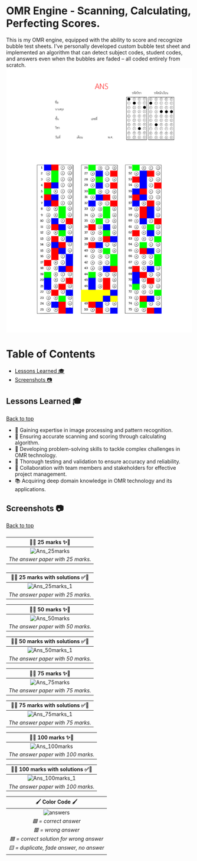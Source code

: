 # OMR Engine - Scanning, Calculating, Perfecting Scores.
This is my OMR engine, equipped with the ability to score and recognize bubble test sheets. I've personally developed custom bubble test sheet and implemented an algorithm that can detect subject codes, student codes, and answers even when the bubbles are faded – all coded entirely from scratch.
![](https://github.com/nshpam/OMR/blob/main/Image_Folder/Ans_75marks_1.png)

# Table of Contents
- [Lessons Learned 🎓](#lessons-learned-) <br>
- [Screenshots 📷](#screenshots-) <br>

## Lessons Learned 🎓 
[Back to top](#table-of-contents) <br>
- 🧠 Gaining expertise in image processing and pattern recognition.
- 🎯 Ensuring accurate scanning and scoring through calculating algorithm.
- 🧩 Developing problem-solving skills to tackle complex challenges in OMR technology.
- 🎯 Thorough testing and validation to ensure accuracy and reliability.
- 👥 Collaboration with team members and stakeholders for effective project management.
- 📚 Acquiring deep domain knowledge in OMR technology and its applications.

## Screenshots 📷
[Back to top](#table-of-contents) <br>

### 
| **📝✨ 25 marks ✨📝** |
|:--:| 
| ![Ans_25marks](https://github.com/nshpam/OMR/assets/97942535/6579b18e-2a5e-4198-a9cd-92bac3416bbd) |
|_The answer paper with 25 marks._|

### 
| **📝✅ 25 marks with solutions ✅📝** |
|:--:| 
| ![Ans_25marks_1](https://github.com/nshpam/OMR/assets/97942535/20d8026b-94f5-41fc-a364-392721b15614) |
|_The answer paper with 25 marks._|

| **📝✨ 50 marks ✨📝** |
|:--:| 
| ![Ans_50marks](https://github.com/nshpam/OMR/assets/97942535/226da44f-fb64-43b5-8a73-db2c16c04959) |
|_The answer paper with 50 marks._|

| **📝✅ 50 marks with solutions ✅📝** |
|:--:| 
| ![Ans_50marks_1](https://github.com/nshpam/OMR/assets/97942535/8c951e71-a5b9-4689-8ad7-deb73233d498) |
|_The answer paper with 50 marks._|

| **📝✨ 75 marks ✨📝** |
|:--:| 
| ![Ans_75marks](https://github.com/nshpam/OMR/assets/97942535/92fa1ccd-7370-4ad0-97a1-163d8e9e3fea) |
|_The answer paper with 75 marks._|

| **📝✅ 75 marks with solutions ✅📝** |
|:--:| 
| ![Ans_75marks_1](https://github.com/nshpam/OMR/assets/97942535/11d278ae-5e12-4ff4-ab22-a7e2beba6eba) |
|_The answer paper with 75 marks._|

| **📝✨ 100 marks ✨📝** |
|:--:| 
| ![Ans_100marks](https://github.com/nshpam/OMR/assets/97942535/3103f1f0-ee9e-4996-931b-41c6631c5cbb) |
|_The answer paper with 100 marks._|

| **📝✅ 100 marks with solutions ✅📝** |
|:--:| 
| ![Ans_100marks_1](https://github.com/nshpam/OMR/assets/97942535/c15650c0-4de2-4489-ad86-e8b558c3087d) |
|_The answer paper with 100 marks._|

| **🖌️ Color Code 🖌️** |
|:--:| 
| ![answers](https://github.com/nshpam/OMR/assets/97942535/51e37f2e-333d-45dc-a78a-248abc947891) |
|_:green_square: = correct answer <br> :red_square: = wrong answer <br> :blue_square: = correct solution for wrong answer <br> :yellow_square: = duplicate, fade answer, no answer_|

